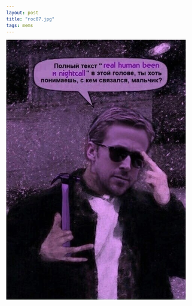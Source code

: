 ```yaml
---
layout: post
title: "гос07.jpg"
tags: mems
---
```


![Alt text](/assets/img/mems/gosling/07.jpg "a title")